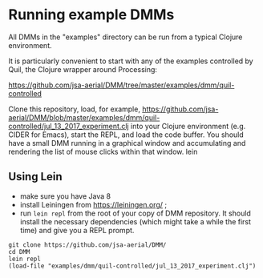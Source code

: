# Running example DMMs

All DMMs in the "examples" directory can be run from a typical Clojure environment.

It is particularly convenient to start with any of the examples controlled by Quil, the Clojure wrapper around Processing:

https://github.com/jsa-aerial/DMM/tree/master/examples/dmm/quil-controlled

Clone this repository, load, for example, https://github.com/jsa-aerial/DMM/blob/master/examples/dmm/quil-controlled/jul_13_2017_experiment.clj
into your Clojure environment (e.g. CIDER for Emacs), start the REPL, and load the code buffer. You should have a small DMM running in a graphical
window and accumulating and rendering the list of mouse clicks within that window.
lein

## Using Lein

* make sure you have Java 8
* install Leiningen from https://leiningen.org/ ; 
* run `lein repl` from the root of your copy of DMM repository. It should install the necessary
dependencies (which might take a while the first time) and give you a REPL prompt.

```
git clone https://github.com/jsa-aerial/DMM/
cd DMM
lein repl
(load-file "examples/dmm/quil-controlled/jul_13_2017_experiment.clj")
```
